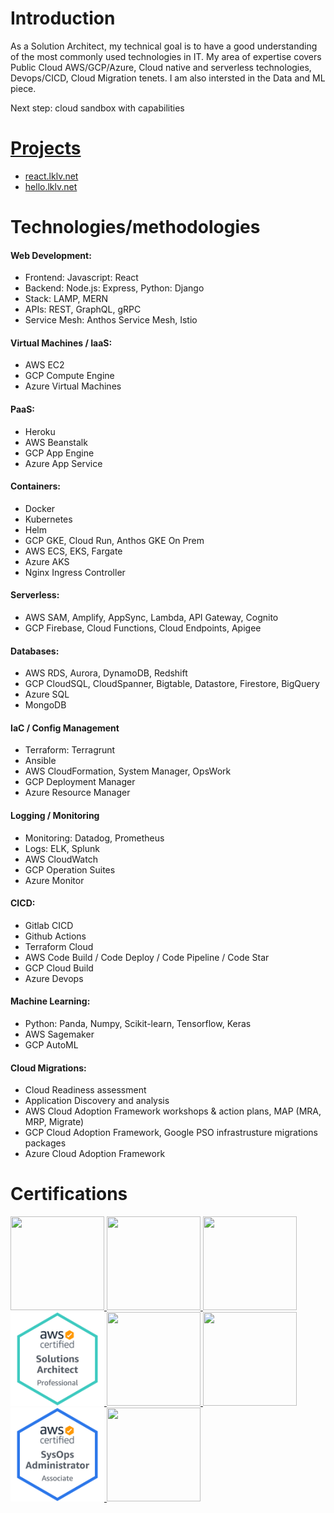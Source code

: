 # Introduction
As a Solution Architect, my technical goal is to have a good understanding of the most commonly used technologies in IT. 
My area of expertise covers Public Cloud AWS/GCP/Azure, Cloud native and serverless technologies, Devops/CICD, Cloud Migration tenets.
I am also intersted in the Data and ML piece.

Next step: cloud sandbox with capabilities

# [Projects](https://louiskimlevu.github.io/)
- [react.lklv.net](http://react.lklv.net/)
- [hello.lklv.net](http://hello.lklv.net/)


# Technologies/methodologies
#### Web Development:
- Frontend: Javascript: React
- Backend: Node.js: Express, Python: Django
- Stack: LAMP, MERN
- APIs: REST, GraphQL, gRPC
- Service Mesh: Anthos Service Mesh, Istio

#### Virtual Machines / IaaS:
- AWS EC2
- GCP Compute Engine
- Azure Virtual Machines

#### PaaS:
- Heroku
- AWS Beanstalk
- GCP App Engine
- Azure App Service

#### Containers:
- Docker
- Kubernetes
- Helm
- GCP GKE, Cloud Run, Anthos GKE On Prem
- AWS ECS, EKS, Fargate
- Azure AKS
- Nginx Ingress Controller

#### Serverless:
- AWS SAM, Amplify, AppSync, Lambda, API Gateway, Cognito
- GCP Firebase, Cloud Functions, Cloud Endpoints, Apigee

#### Databases:
- AWS RDS, Aurora, DynamoDB, Redshift
- GCP CloudSQL, CloudSpanner, Bigtable, Datastore, Firestore, BigQuery
- Azure SQL
- MongoDB

#### IaC / Config Management
- Terraform: Terragrunt
- Ansible
- AWS CloudFormation, System Manager, OpsWork
- GCP Deployment Manager
- Azure Resource Manager

#### Logging / Monitoring
- Monitoring: Datadog, Prometheus
- Logs: ELK, Splunk
- AWS CloudWatch
- GCP Operation Suites
- Azure Monitor

#### CICD:
- Gitlab CICD
- Github Actions
- Terraform Cloud
- AWS Code Build / Code Deploy / Code Pipeline / Code Star
- GCP Cloud Build
- Azure Devops

#### Machine Learning:
- Python: Panda, Numpy, Scikit-learn, Tensorflow, Keras
- AWS Sagemaker
- GCP AutoML

#### Cloud Migrations:
- Cloud Readiness assessment
- Application Discovery and analysis
- AWS Cloud Adoption Framework workshops & action plans, MAP (MRA, MRP, Migrate)
- GCP Cloud Adoption Framework, Google PSO infrastrusture migrations packages
- Azure Cloud Adoption Framework

# Certifications
<a href="https://www.credential.net/48f204b8-95c4-419b-8183-3eb24f960830#gs.n29mcj">  
<img src="images/GCP_PCA.png?raw=true" height="150" width="150"/>
<a href="https://www.credential.net/ec5b3adf-d241-4171-bbf1-1272f3857c99#gs.n29ohx">
<img src="images/GCPACE.png?raw=true" height="150" width="150"/>
<a href="https://www.qwiklabs.com/public_profiles/06b357b8-6821-485b-b811-fa29cee6a4c5">
<img src="images/GCPLAB.png?raw=true" height="150" width="150"/>


<br/>
<a href="https://www.credly.com/earner/earned/badge/2dd432c8-87d0-4d28-97f3-26a1947f7222">
<img src="images/AWSSAPRO.png?raw=true" height="150" width="150"/>
</a>
<a href="https://www.credly.com/earner/earned/badge/9da93e31-41d4-4945-be5e-783b59214277">
<img src="images/AWSSA.png?raw=true" height="150" width="150"/>
</a>
<a href="https://www.credly.com/earner/earned/badge/b3c6fcac-197f-4291-b204-bd0ad888325d">
<img src="images/AWSDEV.png?raw=true" height="150" width="150"/>
</a>
<a href="https://www.credly.com/earner/earned/badge/d5915dda-b6d9-4e47-b5d8-8fe23bc2b18d">
<img src="images/AWSSYSOPS.png?raw=true" height="150" width="150"/>
</a>
<a href="https://www.credly.com/earner/earned/badge/ddbb7f46-7309-4c4b-b693-be5b9946dbe6">
<img src="images/AWSCP.png?raw=true" height="150" width="150"/>
</a>

